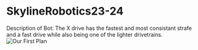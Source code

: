 # SkylineRobotics23-24
Description of Bot: 
The X drive has the fastest and most consistant strafe and a fast drive while also being one of the lighter drivetrains.
![Our First Plan](https://graniteschools.instructure.com/users/4276315/files/144893633/preview?verifier=gtQLTm6H4nPUAVDZC7TT02MQRmuAmdLqL6h4Bk6i)
